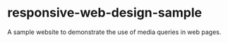 # responsive-web-design-sample
A sample website to demonstrate the use of media queries in web pages.

